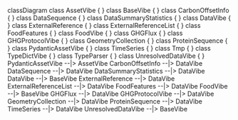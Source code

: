 <script src="https://cdn.jsdelivr.net/npm/mermaid/dist/mermaid.min.js"></script>
<div class="mermaid">

classDiagram
  class AssetVibe {
  }
  class BaseVibe {
  }
  class CarbonOffsetInfo {
  }
  class DataSequence {
  }
  class DataSummaryStatistics {
  }
  class DataVibe {
  }
  class ExternalReference {
  }
  class ExternalReferenceList {
  }
  class FoodFeatures {
  }
  class FoodVibe {
  }
  class GHGFlux {
  }
  class GHGProtocolVibe {
  }
  class GeometryCollection {
  }
  class ProteinSequence {
  }
  class PydanticAssetVibe {
  }
  class TimeSeries {
  }
  class Tmp {
  }
  class TypeDictVibe {
  }
  class TypeParser {
  }
  class UnresolvedDataVibe {
  }
  PydanticAssetVibe --|> AssetVibe
  CarbonOffsetInfo --|> DataVibe
  DataSequence --|> DataVibe
  DataSummaryStatistics --|> DataVibe
  DataVibe --|> BaseVibe
  ExternalReference --|> DataVibe
  ExternalReferenceList --|> DataVibe
  FoodFeatures --|> DataVibe
  FoodVibe --|> BaseVibe
  GHGFlux --|> DataVibe
  GHGProtocolVibe --|> DataVibe
  GeometryCollection --|> DataVibe
  ProteinSequence --|> DataVibe
  TimeSeries --|> DataVibe
  UnresolvedDataVibe --|> BaseVibe


</div>
